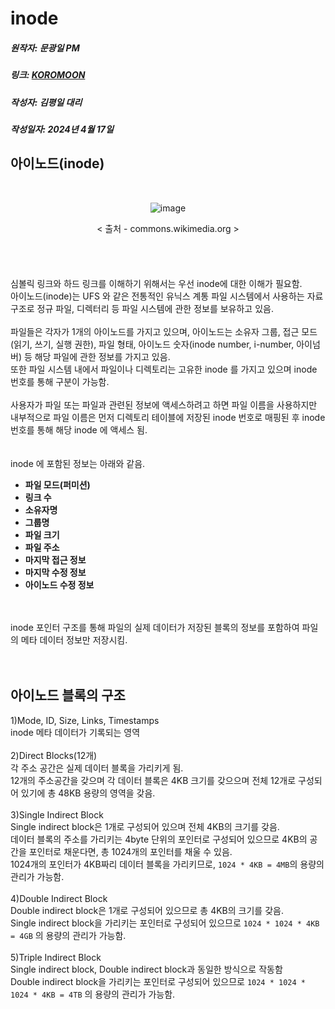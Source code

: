 # inode
##### 원작자: 문광일 PM
##### 링크: [KOROMOON][koromoonlink]
[koromoonlink]: https://koromoon.blogspot.com/2018/05/inode-symbolic-link-hard-link.html "Go koromoon"
##### 작성자: 김평일 대리
##### 작성일자: 2024년 4월 17일

##  아이노드(inode)

</br><div align="center">![image](https://github.com/ICTIS-Cert-System-Project/ICTIS-Cert-System/assets/165347210/69ba9e79-0c2a-40c3-b4aa-4074599b3c65)</div>
<div align="center">< 출처 - commons.wikimedia.org ></div></br>
</br>
</br>
</br>
심볼릭 링크와 하드 링크를 이해하기 위해서는 우선 inode에 대한 이해가 필요함.</br>
아이노드(inode)는 UFS 와 같은 전통적인 유닉스 계통 파일 시스템에서 사용하는 자료 구조로 정규 파일, 디렉터리 등 파일 시스템에 관한 정보를 보유하고 있음.</br>
</br>
파일들은 각자가 1개의 아이노드를 가지고 있으며, 아이노드는 소유자 그룹, 접근 모드(읽기, 쓰기, 실행 권한), 파일 형태, 아이노드 숫자(inode number, i-number, 아이넘버) 등 해당 파일에 관한 정보를 가지고 있음.</br>
또한 파일 시스템 내에서 파일이나 디렉토리는 고유한 inode 를 가지고 있으며 inode 번호를 통해 구분이 가능함.</br>
</br>
사용자가 파일 또는 파일과 관련된 정보에 액세스하려고 하면 파일 이름을 사용하지만 내부적으로 파일 이름은 먼저 디렉토리 테이블에 저장된 inode 번호로 매핑된 후 inode 번호를 통해 해당 inode 에 액세스 됨.</br>
</br>
</br>
inode 에 포함된 정보는 아래와 같음.
  
- **파일 모드(퍼미션)**</br>
- **링크 수**</br>
- **소유자명**</br>
- **그룹명**</br>
- **파일 크기**</br>
- **파일 주소**</br>
- **마지막 접근 정보**</br>
- **마지막 수정 정보**</br>
- **아이노드 수정 정보**</br>
</br>
</br>
inode 포인터 구조를 통해 파일의 실제 데이터가 저장된 블록의 정보를 포함하여 파일의 메타 데이터 정보만 저장시킴.</br>
</br>
</br>

##  아이노드 블록의 구조

1)Mode, ID, Size, Links, Timestamps</br>
inode 메타 데이터가 기록되는 영역</br>
</br>
2)Direct Blocks(12개)</br>
각 주소 공간은 실제 데이터 블록을 가리키게 됨.</br>
12개의 주소공간을 갖으며 각 데이터 블록은 4KB 크기를 갖으으며 전체 12개로 구성되어 있기에 총 48KB 용량의 영역을 갖음.</br>
</br>
3)Single Indirect Block</br>
Single indirect block은 1개로 구성되어 있으며 전체 4KB의 크기를 갖음.</br>
데이터 블록의 주소를 가리키는 4byte 단위의 포인터로 구성되어 있으므로 4KB의 공간을 포인터로 채운다면, 총 1024개의 포인터를 채울 수 있음.</br>
1024개의 포인터가 4KB짜리 데이터 블록을 가리키므로, `1024 * 4KB = 4MB`의 용량의 관리가 가능함.</br>
</br>
4)Double Indirect Block</br>
Double indirect block은 1개로 구성되어 있으므로 총 4KB의 크기를 갖음.</br>
Single indirect block을 가리키는 포인터로 구성되어 있으므로 `1024 * 1024 * 4KB = 4GB` 의 용량의 관리가 가능함.</br>
</br>
5)Triple Indirect Block</br>
Single indirect block, Double indirect block과 동일한 방식으로 작동함</br>
Double indirect block을 가리키는 포인터로 구성되어 있으므로 `1024 * 1024 * 1024 * 4KB = 4TB` 의 용량의 관리가 가능함.</br>
</br>

